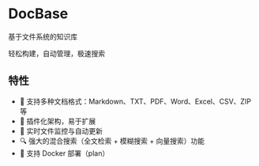 # DocBase

基于文件系统的知识库

轻松构建，自动管理，极速搜索

## 特性

- 📂 支持多种文档格式：Markdown、TXT、PDF、Word、Excel、CSV、ZIP 等
- 🧩 插件化架构，易于扩展
- 🚀 实时文件监控与自动更新
- 🔍 强大的混合搜索（全文检索 + 模糊搜索 + 向量搜索）功能
- 🐳 支持 Docker 部署（plan）

<!-- RAG -->
<!-- TODO 基于 Hono 构建服务端
就一个搜索接口（docBase.search）

再加一个简单搜索界面即可
-->

<!-- TODO 打包 docker-compose 镜像 (docbase + meilisearch) -->
<!-- 上架 1panel -->
<!-- TODO 单元测试 -->
<!-- TODO 打点日志 -->
